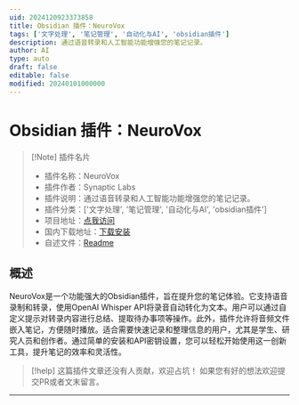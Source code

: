 ```yaml
---
uid: 2024120923373858
title: Obsidian 插件：NeuroVox
tags: ['文字处理', '笔记管理', '自动化与AI', 'obsidian插件']
description: 通过语音转录和人工智能功能增强您的笔记记录。
author: AI
type: auto
draft: false
editable: false
modified: 20240101000000
---
```


# Obsidian 插件：NeuroVox

> [!Note] 插件名片
> - 插件名称：NeuroVox
> - 插件作者：Synaptic Labs
> - 插件说明：通过语音转录和人工智能功能增强您的笔记记录。
> - 插件分类：['文字处理', '笔记管理', '自动化与AI', 'obsidian插件']
> - 项目地址：[点我访问](https://github.com/Synaptic-Labs-AI/NeuroVox)
> - 国内下载地址：[下载安装](https://pkmer.cn/products/plugin/pluginMarket/?neurovox)
> - 自述文件：[Readme](https://ghproxy.net/https://raw.githubusercontent.com/Synaptic-Labs-AI/NeuroVox/main/README.md)



## 概述

NeuroVox是一个功能强大的Obsidian插件，旨在提升您的笔记体验。它支持语音录制和转录，使用OpenAI Whisper API将录音自动转化为文本。用户可以通过自定义提示对转录内容进行总结、提取待办事项等操作。此外，插件允许将音频文件嵌入笔记，方便随时播放。适合需要快速记录和整理信息的用户，尤其是学生、研究人员和创作者。通过简单的安装和API密钥设置，您可以轻松开始使用这一创新工具，提升笔记的效率和灵活性。


> [!help] 
> 这篇插件文章还没有人贡献，欢迎占坑！
> 如果您有好的想法欢迎提交PR或者文末留言。
> 

---



